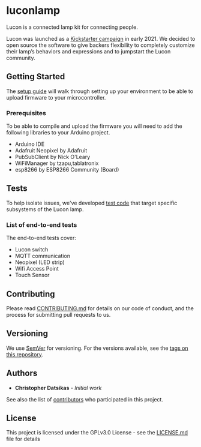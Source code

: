 # luconlamp

Lucon is a connected lamp kit for connecting people. 

Lucon was launched as a [Kickstarter campaign](https://www.kickstarter.com/projects/chrisdats/lucon-a-connected-lamp-kit-for-connecting-people-make-100) in early 2021. We decided to open source the software to give backers flexibility to completely customize their lamp’s behaviors and expressions and to jumpstart the Lucon community.

## Getting Started

The [setup guide](https://github.com/LuconDev/luconlamp/blob/main/setupguide.md) will walk through setting up your environment to be able to upload firmware to your microcontroller.

### Prerequisites

To be able to compile and upload the firmware you will need to add the following libraries to your Arduino project.
- Arduino IDE
- Adafruit Neopixel by Adafruit
- PubSubClient by Nick O'Leary
- WiFiManager by tzapu,tablatronix
- esp8266 by ESP8266 Community (Board)


## Tests

To help isolate issues, we've developed [test code](https://github.com/LuconDev/luconlamp/tree/main/tests) that target specific subsystems of the Lucon lamp.

### List of end-to-end tests

The end-to-end tests cover:
- Lucon switch
- MQTT communication
- Neopixel (LED strip)
- Wifi Access Point
- Touch Sensor


## Contributing

Please read [CONTRIBUTING.md](https://github.com/LuconDev/luconlamp/blob/main/CONTRIBUTING.md) for details on our code of conduct, and the process for submitting pull requests to us.

## Versioning

We use [SemVer](http://semver.org/) for versioning. For the versions available, see the [tags on this repository](https://github.com/LuconDev/luconlamp/tags). 

## Authors

* **Christopher Datsikas** - *Initial work*

See also the list of [contributors](https://github.com/LuconDev/luconlamp/contributors) who participated in this project.


## License

This project is licensed under the GPLv3.0 License - see the [LICENSE.md](LICENSE.md) file for details

